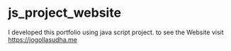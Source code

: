 # js_project_website
I developed this portfolio  using java script project. to see the Website visit https://jogollasudha.me
